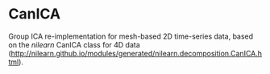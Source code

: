 # CanICA
Group ICA re-implementation for mesh-based 2D time-series data, based on the *nilearn* CanICA class for 4D data (http://nilearn.github.io/modules/generated/nilearn.decomposition.CanICA.html).
